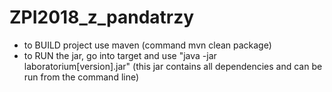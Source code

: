# ZPI2018_z_pandatrzy

  - to BUILD project use maven (command mvn clean package)
  - to RUN the jar, go into target and use "java -jar laboratorium[version].jar" (this jar contains all dependencies and can be run from the command line)
